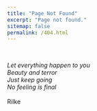 ```yaml
---
title: "Page Not Found"
excerpt: "Page not found."
sitemap: false
permalink: /404.html
---
```

 <br>

<i>Let everything happen to you <br>
Beauty and terror <br>
Just keep going <br>
No feeling is final</i> <br>
<br>
Rilke

